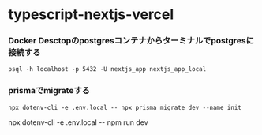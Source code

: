 # typescript-nextjs-vercel

### Docker Desctopのpostgresコンテナからターミナルでpostgresに接続する

```
psql -h localhost -p 5432 -U nextjs_app nextjs_app_local
```


### prismaでmigrateする
```
npx dotenv-cli -e .env.local -- npx prisma migrate dev --name init
```

npx dotenv-cli -e .env.local -- npm run dev
